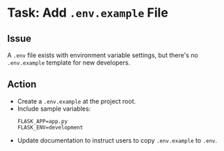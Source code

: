 # Task: Add `.env.example` File

## Issue
A `.env` file exists with environment variable settings, but there's no `.env.example` template for new developers.

## Action
- Create a `.env.example` at the project root.
- Include sample variables:
  ```
  FLASK_APP=app.py
  FLASK_ENV=development
  ```
- Update documentation to instruct users to copy `.env.example` to `.env`.
